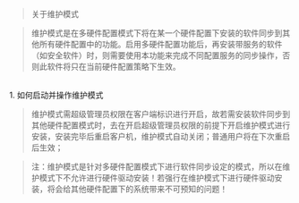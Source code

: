 <blockquote class="success">
	关于维护模式
</blockquote>  

> 维护模式是在多硬件配置模式下将在某一个硬件配置下安装的软件同步到其他所有硬件配置中的功能。启用多硬件配置功能后，再安装带服务的软件（如安全软件）时，则需要使用本功能来完成不同配置服务的同步操作，否则此软件将只在当前硬件配置策略下生效。

</br>
1.  如何启动并操作维护模式

> 维护模式需超级管理员权限在客户端标识进行开启，故若需安装软件同步到其他硬件配置模式时，去在开启超级管理员权限的前提下开启维护模式进行安装，安装完毕后重启客户机，维护模式自动关闭；普通用户将在下次重启后生效；

<blockquote class="info">
注：维护模式是针对多硬件配置模式下进行软件同步设定的模式，所以在维护模式下不允许进行硬件驱动安装！若强行在维护模式下进行硬件驱动安装，将会给其他硬件配置下的系统带来不可预知的问题！
</blockquote> 
